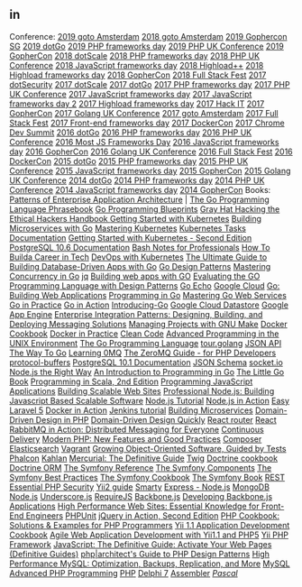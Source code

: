 in
-

Conference:
[2019 goto Amsterdam](https://www.youtube.com/watch?v=DkNeyCW-eH0&list=PLEx5khR4g7PKT9RvuVyQxJLO8CZUJzNMy)
[2018 goto Amsterdam](https://www.youtube.com/watch?v=vSd_0zGxsIU&list=PLEx5khR4g7PJzxBWC9c6xx0LghEIxCLwm)
[2019 Gophercon SG](https://www.youtube.com/playlist?list=PLq2Nv-Sh8EbYBYteOWx9rNuy0JSF8mzsu)
[2019 dotGo](https://www.youtube.com/watch?v=ZACOc-NwV0c&list=PLMW8Xq7bXrG5B_gvikeSf3Du3NGBs4yVi)
[2019 PHP frameworks day]()
[2019 PHP UK Conference]()
[2019 GopherCon]()
[2018 dotScale]()
[2018 PHP frameworks day]()
[2018 PHP UK Conference]()
[2018 JavaScript frameworks day]()
[2018 Highload++]()
[2018 Highload frameworks day]()
[2018 GopherCon]()
[2018 Full Stack Fest]()
[2017 dotSecurity]()
[2017 dotScale]()
[2017 dotGo]()
[2017 PHP frameworks day]()
[2017 PHP UK Conference]()
[2017 JavaScript frameworks day]()
[2017 JavaScript frameworks day 2]()
[2017 Highload frameworks day]()
[2017 Hack IT]()
[2017 GopherCon]()
[2017 Golang UK Conference]()
[2017 goto Amsterdam]()
[2017 Full Stack Fest]()
[2017 Front-end frameworks day]()
[2017 DockerCon]()
[2017 Chrome Dev Summit]()
[2016 dotGo]()
[2016 PHP frameworks day]()
[2016 PHP UK Conference]()
[2016 Most JS Frameworks Day]()
[2016 JavaScript frameworks day]()
[2016 GopherCon]()
[2016 Golang UK Conference]()
[2016 Full Stack Fest]()
[2016 DockerCon]()
[2015 dotGo]()
[2015 PHP frameworks day]()
[2015 PHP UK Conference]()
[2015 JavaScript frameworks day]()
[2015 GopherCon]()
[2015 Golang UK Conference]()
[2014 dotGo]()
[2014 PHP frameworks day]()
[2014 PHP UK Conference]()
[2014 JavaScript frameworks day]()
[2014 GopherCon]()
Books:
[Patterns of Enterprise Application Architecture](https://books.google.com.ua/books/about/Patterns_of_enterprise_application_archi.html?id=FyWZt5DdvFkC&redir_esc=y)
|
[The Go Programming Language Phrasebook](https://www.amazon.com/Programming-Language-Phrasebook-Developers-Library/dp/0321817141)
[Go Programming Blueprints](https://www.packtpub.com/application-development/go-programming-blueprints)
[Gray Hat Hacking the Ethical Hackers Handbook ](https://www.amazon.com/Gray-Hacking-Ethical-Hackers-Handbook/dp/0071742557)
[Getting Started with Kubernetes](https://www.packtpub.com/virtualization-and-cloud/getting-started-kubernetes)
[Building Microservices with Go](https://www.packtpub.com/application-development/building-microservices-go)
[Mastering Kubernetes](https://www.goodreads.com/book/show/35265720-mastering-kubernetes)
[Kubernetes Tasks Documentation]()
[Getting Started with Kubernetes - Second Edition](https://www.amazon.com/Getting-Started-Kubernetes-Orchestrate-large-scale/dp/1787283364)
[PostgreSQL 10.6 Documentation](https://www.postgresql.org/files/documentation/pdf/10/postgresql-10-A4.pdf)
[Bash Notes for Professionals](https://openlibra.com/en/book/bash-notes-for-professionals)
[How To Builda Career in Tech](https://www.producthunt.com/posts/how-to-build-a-career-in-tech-by-product-hunt)
[DevOps with Kubernetes](https://www.oreilly.com/library/view/devops-with-kubernetes/9781788396646/)
[The Ultimate Guide to Building Database-Driven Apps with Go](https://www.vividcortex.com/resources/the-ultimate-guide-to-building-database-driven-apps-with-go)
[Go Design Patterns](https://www.amazon.com/Design-Patterns-Mario-Castro-Contreras-ebook/dp/B01IHOVFIQ)
[Mastering Concurrency in Go](https://www.amazon.com/Mastering-Concurrency-Go-Nathan-Kozyra/dp/1783983485)
[jq](https://stedolan.github.io/jq/manual/)
[Building web apps with GO](#)
[Evaluating the GO Programming Language with Design Patterns](#)
[Go Echo](https://echo.labstack.com/guide)
[Google Cloud](https://cloud.google.com/sdk/gcloud/)
[Go: Building Web Applications](https://www.amazon.com/Go-Building-Applications-Nathan-Kozyra-ebook/dp/B01LD8K5C0)
[Programming in Go](https://www.amazon.com/Programming-Go-Creating-Applications-Developers/dp/0321774639)
[Mastering Go Web Services](https://www.amazon.com/Mastering-Web-Services-Nathan-Kozyra/dp/178398130X)
[Go in Practice](https://www.amazon.com/Go-Practice-Techniques-Matt-Butcher/dp/1633430073)
[Go in Action](https://www.amazon.com/Go-Action-William-Kennedy/dp/1617291781)
[Introducing-Go](http://shop.oreilly.com/product/0636920046516.do)
[Google Cloud Datastore](https://cloud.google.com/appengine/docs/standard/go/datastore/)
[Google App Engine](https://cloud.google.com/appengine/docs/standard/go/)
[Enterprise Integration Patterns: Designing, Building, and Deploying Messaging Solutions](https://www.amazon.com/Enterprise-Integration-Patterns-Designing-Deploying/dp/0321200683)
[Managing Projects with GNU Make](http://shop.oreilly.com/product/9780596006105.do)
[Docker Cookbook](https://www.amazon.com/Docker-Cookbook-Solutions-Distributed-Applications/dp/149191971X)
[Docker in Practice](https://www.manning.com/books/docker-in-practice)
[Clean Code](https://www.amazon.com/Clean-Code-Handbook-Software-Craftsmanship/dp/0132350882)
[Advanced Programming in the UNIX Environment](https://www.amazon.com/Advanced-Programming-UNIX-Environment-3rd/dp/0321637739)
[The Go Programming Language](https://www.amazon.com/Programming-Language-Addison-Wesley-Professional-Computing/dp/0134190440)
[tour.golang](https://tour.golang.org)
[JSON API](http://jsonapi.org/)
[The Way To Go](https://www.amazon.com/Way-Go-Thorough-Introduction-Programming/dp/1469769166)
[Learning 0MQ](https://www.google.com.ua/url?sa=t&rct=j&q=&esrc=s&source=web&cd=1&cad=rja&uact=8&ved=0ahUKEwjJt_n78NrYAhXBPZoKHd99BW0QFggoMAA&url=https%3A%2F%2Freadthedocs.org%2Fprojects%2Flearning-0mq-with-pyzmq%2Fdownloads%2Fpdf%2Flatest%2F&usg=AOvVaw18IP1ItFVCzD0Og3tI6MxY)
[The ZeroMQ Guide - for PHP Developers](https://www.google.com.ua/url?sa=t&rct=j&q=&esrc=s&source=web&cd=1&cad=rja&uact=8&ved=0ahUKEwjPpPfk8NrYAhWqHJoKHSR0CowQFggoMAA&url=http%3A%2F%2Fzguide2.wdfiles.com%2Flocal--files%2Fpage%3Astart%2Fzguide-php.pdf&usg=AOvVaw2kMbRrJMoU9XStNH1ZtF6k)
[protocol-buffers](https://developers.google.com/protocol-buffers/)
[PostgreSQL 10.1 Documentation](https://www.postgresql.org/docs/manuals/)
[JSON Schema](https://spacetelescope.github.io/understanding-json-schema/)
[socket.io](https://socket.io/docs/)
[Node.js the Right Way](http://shop.oreilly.com/product/9781937785734.do)
[An Introduction to Programming in Go](https://www.amazon.com/Introduction-Programming-Go-Caleb-Doxsey/dp/1478355824)
[The Little Go Book](https://www.openmymind.net/The-Little-Go-Book/)
[Programming in Scala, 2nd Edition](https://booksites.artima.com/programming_in_scala_2ed)
[Programming JavaScript Applications](http://shop.oreilly.com/product/0636920033141.do)
[Building Scalable Web Sites](http://shop.oreilly.com/product/9780596102357.do)
[Professional Node.js: Building Javascript Based Scalable Software](https://www.amazon.com/Professional-Node-js-Building-Javascript-Scalable/dp/1118185463)
[Node.js Tutorial](https://www.tutorialspoint.com/nodejs/)
[Node.js in Action](https://www.amazon.com/Node-js-Action-Mike-Cantelon/dp/1617290572)
[Easy Laravel 5](https://leanpub.com/easylaravel)
[Docker in Action](https://www.amazon.com/Docker-Action-Jeff-Nickoloff/dp/1633430235)
[Jenkins tutorial](https://www.tutorialspoint.com/jenkins)
[Building Microservices](http://www.amazon.com/Building-Microservices-Sam-Newman/dp/1491950358)
[Domain-Driven Design in PHP](https://leanpub.com/ddd-in-php)
[Domain-Driven Design Quickly](http://www.amazon.com/Domain-Driven-Design-Quickly-Abel-Avram/dp/1411609255)
[React router](https://reacttraining.com/react-router/)
[React](https://facebook.github.io/react/docs/hello-world.html)
[RabbitMQ in Action: Distributed Messaging for Everyone](http://www.amazon.com/RabbitMQ-Action-Distributed-Messaging-Everyone/dp/1935182978)
[Continuous Delivery](https://www.amazon.com/Continuous-Delivery-Deployment-Automation-Addison-Wesley/dp/0321601912)
[Modern PHP: New Features and Good Practices](http://www.amazon.com/Modern-PHP-Features-Good-Practices/dp/1491905018)
[Composer](https://getcomposer.org/)
[Elasticsearch](https://www.elastic.co/guide/en/elasticsearch/reference/current/getting-started.html)
[Vagrant](https://www.vagrantup.com/docs/)
[Growing Object-Oriented Software, Guided by Tests](http://www.amazon.com/Growing-Object-Oriented-Software-Guided-Freeman/dp/B00DEKRP7E)
[Phalcon](https://media.readthedocs.org/pdf/phalcon-php-framework-documentation/latest/phalcon-php-framework-documentation.pdf)
[Kahlan](http://kahlan.readthedocs.org/en/latest/)
[Mercurial: The Definitive Guide](http://www.amazon.com/Mercurial-Definitive-Guide-Bryan-OSullivan/dp/0596800673)
[Twig](http://twig.sensiolabs.org/documentation)
[Doctrine cookbook](http://www.doctrine-project.org/downloads/pdfs/cookbook-2-0-pdf.pdf)
[Doctrine ORM](http://www.doctrine-project.org/downloads/pdfs/manual-2-0-vi.pdf)
[The Symfony Reference](http://symfony.com/doc/current/reference/index.html)
[The Symfony Components](http://symfony.com/doc/current/components/index.html)
[The Symfony Best Practices](http://symfony.com/doc/current/best_practices/index.html)
[The Symfony Cookbook](http://symfony.com/doc/current/cookbook/index.html)
[The Symfony Book](http://symfony.com/doc/current/book/index.html)
[REST](http://www.restapitutorial.com/)
[Essential PHP Security](http://www.amazon.com/Essential-PHP-Security-Chris-Shiflett/dp/059600656X)
[Yii2 guide](http://stuff.cebe.cc/yii2-guide.pdf)
[Smarty](http://www.smarty.net/docsv2/en/)
[Express - Node.js](http://expressjs.com/)
[MongoDB](http://docs.mongodb.org/manual/)
[Node.js](http://nodejs.org/documentation/)
[Underscore.js](http://underscorejs.org/)
[RequireJS](http://requirejs.org/)
[Backbone.js](http://backbonejs.org/)
[Developing Backbone.js Applications](http://www.amazon.com/Developing-Backbone-js-Applications-Addy-Osmani/dp/1449328253%3FSubscriptionId%3DAKIAIIBINOD46VC3JCLQ%26tag%3Dstackoverfl08-20%26linkCode%3Dxm2%26camp%3D2025%26creative%3D165953%26creativeASIN%3D1449328253)
[High Performance Web Sites: Essential Knowledge for Front-End Engineers](http://www.amazon.com/High-Performance-Web-Sites-Essential/dp/0596529309%3FSubscriptionId%3DAKIAIIBINOD46VC3JCLQ%26tag%3Dstackoverfl08-20%26linkCode%3Dxm2%26camp%3D2025%26creative%3D165953%26creativeASIN%3D0596529309)
[PHPUnit](https://phpunit.de/manual/current/en/index.html)
[jQuery in Action, Second Edition](http://www.amazon.com/jQuery-Action-Second-Edition-Bibeault/dp/1935182323%3FSubscriptionId%3DAKIAIIBINOD46VC3JCLQ%26tag%3Dstackoverfl08-20%26linkCode%3Dxm2%26camp%3D2025%26creative%3D165953%26creativeASIN%3D1935182323)
[PHP Cookbook: Solutions &amp; Examples for PHP Programmers](http://www.amazon.com/PHP-Cookbook-Solutions-Examples-Programmers/dp/144936375X%3FSubscriptionId%3DAKIAIIBINOD46VC3JCLQ%26tag%3Dstackoverfl08-20%26linkCode%3Dxm2%26camp%3D2025%26creative%3D165953%26creativeASIN%3D144936375X)
[Yii 1.1 Application Development Cookbook](http://www.amazon.com/Yii-1-1-Application-Development-Cookbook/dp/1849515484%3FSubscriptionId%3DAKIAIIBINOD46VC3JCLQ%26tag%3Dstackoverfl08-20%26linkCode%3Dxm2%26camp%3D2025%26creative%3D165953%26creativeASIN%3D1849515484)
[Agile Web Application Development with Yii1.1 and PHP5](http://www.amazon.com/Agile-Application-Development-Yii1-1-PHP5/dp/1847199585%3FSubscriptionId%3DAKIAIIBINOD46VC3JCLQ%26tag%3Dstackoverfl08-20%26linkCode%3Dxm2%26camp%3D2025%26creative%3D165953%26creativeASIN%3D1847199585)
[Yii PHP Framework](http://www.yiiframework.com/doc/api/)
[JavaScript: The Definitive Guide: Activate Your Web Pages (Definitive Guides)](http://www.amazon.com/JavaScript-Definitive-Guide-Activate-Guides/dp/0596805527%3FSubscriptionId%3DAKIAIIBINOD46VC3JCLQ%26tag%3Dstackoverfl08-20%26linkCode%3Dxm2%26camp%3D2025%26creative%3D165953%26creativeASIN%3D0596805527)
[php|architect's Guide to PHP Design Patterns](http://www.amazon.com/php-architects-Guide-Design-Patterns/dp/0973589825%3FSubscriptionId%3DAKIAIIBINOD46VC3JCLQ%26tag%3Dstackoverfl08-20%26linkCode%3Dxm2%26camp%3D2025%26creative%3D165953%26creativeASIN%3D0973589825)
[High Performance MySQL: Optimization, Backups, Replication, and More](http://www.amazon.com/High-Performance-MySQL-Optimization-Replication/dp/0596101716%3FSubscriptionId%3DAKIAIIBINOD46VC3JCLQ%26tag%3Dstackoverfl08-20%26linkCode%3Dxm2%26camp%3D2025%26creative%3D165953%26creativeASIN%3D0596101716)
[MySQL](https://dev.mysql.com/doc/)
[Advanced PHP Programming](http://www.amazon.com/Advanced-PHP-Programming-George-Schlossnagle/dp/0672325616%3FSubscriptionId%3DAKIAIIBINOD46VC3JCLQ%26tag%3Dstackoverfl08-20%26linkCode%3Dxm2%26camp%3D2025%26creative%3D165953%26creativeASIN%3D0672325616)
[PHP](http://php.net/index.php)
[Delphi 7](http://bizkniga.com.ua/kniga/435)
[Assembler](http://www.williamspublishing.com/Books/5-8459-0332-7.html)
*[Pascal](#)*
